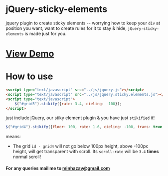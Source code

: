 jQuery-sticky-elements
======================

jquery plugin to create sticky elements -- worrying how to keep your `div` 
at position you want, want to create rules for it to stay & hide, `jQuery-sticky-elements` is 
made just for you.

[View Demo](http://cistoner.org/sample/jQuery-sticky-elements/)
=============

How to use
=============
```html
<script type="text/javascript" src="../js/jquery.js"></script>
<script type="text/javascript" src="../js/jquery.sticky.elements.js"></script>
<script type="text/javascript">
	$("#grid5").stikify({rate: 3.4, cieling: -100});
</script>
```

just include jQuery, our stiky element plugin & you have just `stikified` it!


```js
$("#grid4").stikify({floor: 100, rate: 1.6, cieling: -100, trans: true, rate: 3.4});
```
means:
 - The grid `id - grid4` will not go below 100px height, above -100px height, will get transparent with scroll. Its `scroll-rate` will be `3.4` **times** normal scroll!
 
#### For any queries mail me to minhazav@gmail.com
